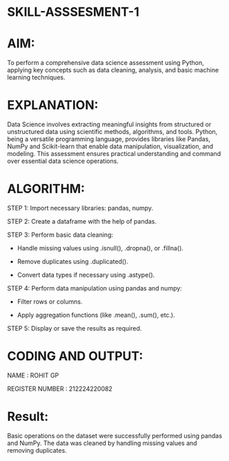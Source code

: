 # SKILL-ASSSESMENT-1
# AIM:
  To perform a comprehensive data science assessment using Python, applying key concepts such as data cleaning, analysis,
  and basic machine learning techniques.

# EXPLANATION:
Data Science involves extracting meaningful insights from structured or unstructured data using scientific methods, algorithms, and tools. Python, being a versatile programming language, provides libraries like Pandas, NumPy and  Scikit-learn that enable data manipulation, visualization, and modeling. This assessment ensures practical understanding and command over essential data science operations.

# ALGORITHM:
STEP 1: Import necessary libraries: pandas, numpy.

STEP 2: Create a dataframe with the help of pandas.

STEP 3: Perform basic data cleaning:

  - Handle missing values using .isnull(), .dropna(), or .fillna().

  - Remove duplicates using .duplicated().

  - Convert data types if necessary using .astype().

STEP 4: Perform data manipulation using pandas and numpy:

  - Filter rows or columns.

  - Apply aggregation functions (like .mean(), .sum(), etc.).

STEP 5: Display or save the results as required.

#  CODING AND OUTPUT:

NAME :  ROHIT GP

REGISTER NUMBER : 212224220082

# Result:
 Basic operations on the dataset were successfully performed using pandas and NumPy. The data was cleaned by handling missing values and removing duplicates.
